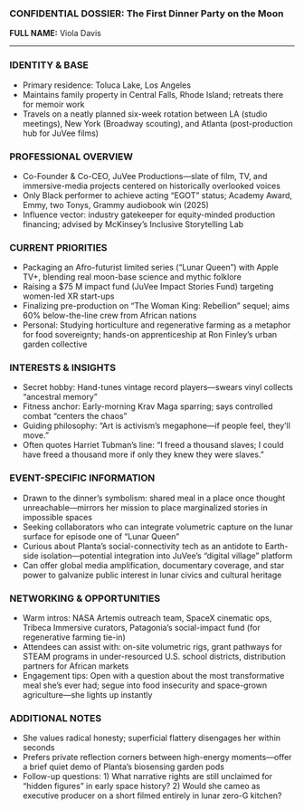 ### CONFIDENTIAL DOSSIER: The First Dinner Party on the Moon

**FULL NAME:** Viola Davis

---
### IDENTITY & BASE
- Primary residence: Toluca Lake, Los Angeles
- Maintains family property in Central Falls, Rhode Island; retreats there for memoir work
- Travels on a neatly planned six-week rotation between LA (studio meetings), New York (Broadway scouting), and Atlanta (post-production hub for JuVee films)

### PROFESSIONAL OVERVIEW
- Co-Founder & Co-CEO, JuVee Productions—slate of film, TV, and immersive-media projects centered on historically overlooked voices
- Only Black performer to achieve acting “EGOT” status; Academy Award, Emmy, two Tonys, Grammy audiobook win (2025)
- Influence vector: industry gatekeeper for equity-minded production financing; advised by McKinsey’s Inclusive Storytelling Lab

### CURRENT PRIORITIES
- Packaging an Afro-futurist limited series (“Lunar Queen”) with Apple TV+, blending real moon-base science and mythic folklore
- Raising a $75 M impact fund (JuVee Impact Stories Fund) targeting women-led XR start-ups
- Finalizing pre-production on “The Woman King: Rebellion” sequel; aims 60% below-the-line crew from African nations
- Personal: Studying horticulture and regenerative farming as a metaphor for food sovereignty; hands-on apprenticeship at Ron Finley’s urban garden collective

### INTERESTS & INSIGHTS
- Secret hobby: Hand-tunes vintage record players—swears vinyl collects “ancestral memory”
- Fitness anchor: Early-morning Krav Maga sparring; says controlled combat “centers the chaos”
- Guiding philosophy: “Art is activism’s megaphone—if people feel, they’ll move.”
- Often quotes Harriet Tubman’s line: “I freed a thousand slaves; I could have freed a thousand more if only they knew they were slaves.”

### EVENT-SPECIFIC INFORMATION
- Drawn to the dinner’s symbolism: shared meal in a place once thought unreachable—mirrors her mission to place marginalized stories in impossible spaces
- Seeking collaborators who can integrate volumetric capture on the lunar surface for episode one of “Lunar Queen”
- Curious about Planta’s social-connectivity tech as an antidote to Earth-side isolation—potential integration into JuVee’s “digital village” platform
- Can offer global media amplification, documentary coverage, and star power to galvanize public interest in lunar civics and cultural heritage

### NETWORKING & OPPORTUNITIES
- Warm intros: NASA Artemis outreach team, SpaceX cinematic ops, Tribeca Immersive curators, Patagonia’s social-impact fund (for regenerative farming tie-in)
- Attendees can assist with: on-site volumetric rigs, grant pathways for STEAM programs in under-resourced U.S. school districts, distribution partners for African markets
- Engagement tips: Open with a question about the most transformative meal she’s ever had; segue into food insecurity and space-grown agriculture—she lights up instantly

### ADDITIONAL NOTES
- She values radical honesty; superficial flattery disengages her within seconds
- Prefers private reflection corners between high-energy moments—offer a brief quiet demo of Planta’s biosensing garden pods
- Follow-up questions: 1) What narrative rights are still unclaimed for “hidden figures” in early space history? 2) Would she cameo as executive producer on a short filmed entirely in lunar zero-G kitchen?